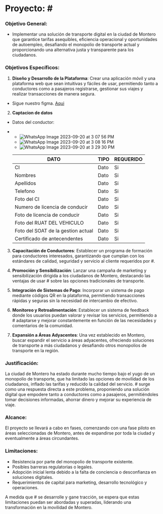 # Proyecto: #<T>

### Objetivo General:

- Implementar una solución de transporte digital en la ciudad de Montero que garantice tarifas asequibles, eficiencia operacional y oportunidades de autoempleo, desafiando el monopolio de transporte actual y proporcionando una alternativa justa y transparente para los ciudadanos.

### Objetivos Específicos:

1. **Diseño y Desarrollo de la Plataforma**: Crear una aplicación móvil y una plataforma web que sean intuitivas y fáciles de usar, permitiendo tanto a conductores como a pasajeros registrarse, gestionar sus viajes y realizar transacciones de manera segura.

- Sigue nuestro figma. [Aqui](https://www.figma.com/file/fQ1zA2BUDJAlctgd8OHlWJ/Transporte?type=design&node-id=0%3A1&mode=design&t=Nd5aWb9bqpv5GBBo-1)

2. **Captacion de datos**
- Datos del conductor:
- - ![WhatsApp Image 2023-09-20 at 3 07 56 PM](https://github.com/stransporte/.github/assets/7370358/6f086ba4-30d5-4ab0-9afd-fa9d5c0b6a11)
  - ![WhatsApp Image 2023-09-20 at 3 08 16 PM](https://github.com/stransporte/.github/assets/7370358/fc2ad3cb-3104-4958-a14a-7e9c48afa1f1)
  - ![WhatsApp Image 2023-09-20 at 3 29 30 PM](https://github.com/stransporte/.github/assets/7370358/bed42634-c18b-43d1-a561-61c026a2f6e3)


  |DATO|TIPO|REQUERIDO|
  |----|----|---------|
  |CI|Dato|Si|
  |Nombres|Dato|Si|
  |Apellidos|Dato|Si|
  |Telefono|Dato|Si|
  |Foto del CI|Dato|Si|
  |Numero de licencia de conducir|Dato|Si|
  |Foto de licencia de conducir|Dato|Si|
  |Foto del RUAT DEL VEHICULO|Dato|Si|
  |Foto del SOAT de la gestion actual|Dato|Si|
  |Certificado de antecendentes|Dato|Si|
  




3. **Capacitación de Conductores**: Establecer un programa de formación para conductores interesados, garantizando que cumplan con los estándares de calidad, seguridad y servicio al cliente requeridos por #<T>.

4. **Promoción y Sensibilización**: Lanzar una campaña de marketing y sensibilización dirigida a los ciudadanos de Montero, destacando las ventajas de usar #<T> sobre las opciones tradicionales de transporte.

5. **Integración de Sistemas de Pago**: Incorporar un sistema de pago mediante códigos QR en la plataforma, permitiendo transacciones rápidas y seguras sin la necesidad de intercambio de efectivo.

6. **Monitoreo y Retroalimentación**: Establecer un sistema de feedback donde los usuarios puedan valorar y revisar los servicios, permitiendo a #<T> adaptarse y mejorar constantemente en función de las necesidades y comentarios de la comunidad.

7. **Expansión a Áreas Adyacentes**: Una vez establecido en Montero, buscar expandir el servicio a áreas adyacentes, ofreciendo soluciones de transporte a más ciudadanos y desafiando otros monopolios de transporte en la región.


### Justificación:

La ciudad de Montero ha estado durante mucho tiempo bajo el yugo de un monopolio de transporte, que ha limitado las opciones de movilidad de los ciudadanos, inflado las tarifas y reducido la calidad del servicio. #<T> surge como una respuesta directa a este problema, proponiendo una solución digital que empodere tanto a conductores como a pasajeros, permitiéndoles tomar decisiones informadas, ahorrar dinero y mejorar su experiencia de viaje.

### Alcance:

El proyecto se llevará a cabo en fases, comenzando con una fase piloto en áreas seleccionadas de Montero, antes de expandirse por toda la ciudad y eventualmente a áreas circundantes.

### Limitaciones:

- Resistencia por parte del monopolio de transporte existente.
- Posibles barreras regulatorias o legales.
- Adopción inicial lenta debido a la falta de conciencia o desconfianza en soluciones digitales.
- Requerimientos de capital para marketing, desarrollo tecnológico y operaciones.


A medida que #<T> se desarrolle y gane tracción, se espera que estas limitaciones puedan ser abordadas y superadas, liderando una transformación en la movilidad de Montero.

## 
